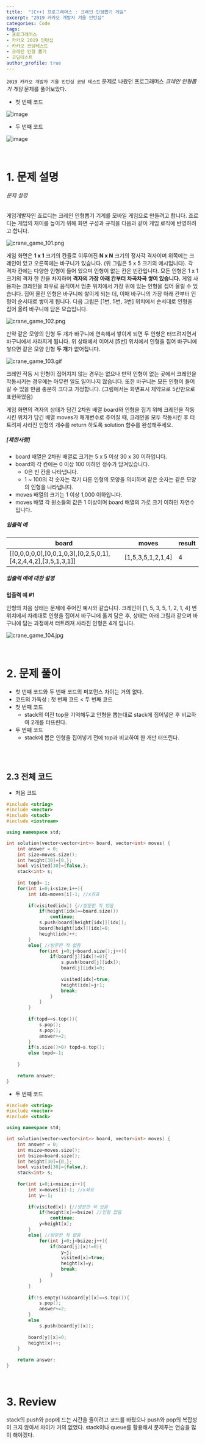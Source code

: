 ```yaml
---
title:  "[C++] 프로그래머스 : 크레인 인형뽑기 게임"
excerpt: "2019 카카오 개발자 겨울 인턴십"
categories: Code
tags: 
- 프로그래머스
- 카카오 2019 인턴십
- 카카오 코딩테스트
- 크레인 인형 뽑기
- 코딩테스트
author_profile: true
---
```


`2019 카카오 개발자 겨울 인턴십 코딩 테스트` 문제로 나왔던 프로그래머스 *크레인 인형뽑기 게임*  문제를 풀어보았다.



+ 첫 번째 코드

![image](https://user-images.githubusercontent.com/37764581/108723979-2dc70b80-7568-11eb-888b-165004a5f797.png)

+ 두 번째 코드

![image](https://user-images.githubusercontent.com/37764581/108723842-083a0200-7568-11eb-9866-a99f352ae894.png)

<br>

# 1. 문제 설명



###### 문제 설명

게임개발자인 죠르디는 크레인 인형뽑기 기계를 모바일 게임으로 만들려고 합니다.
죠르디는 게임의 재미를 높이기 위해 화면 구성과 규칙을 다음과 같이 게임 로직에 반영하려고 합니다.

![crane_game_101.png](https://grepp-programmers.s3.ap-northeast-2.amazonaws.com/files/production/69f1cd36-09f4-4435-8363-b71a650f7448/crane_game_101.png)

게임 화면은 **1 x 1** 크기의 칸들로 이루어진 **N x N** 크기의 정사각 격자이며 위쪽에는 크레인이 있고 오른쪽에는 바구니가 있습니다. (위 그림은 5 x 5 크기의 예시입니다). 각 격자 칸에는 다양한 인형이 들어 있으며 인형이 없는 칸은 빈칸입니다. 모든 인형은 1 x 1 크기의 격자 한 칸을 차지하며 **격자의 가장 아래 칸부터 차곡차곡 쌓여 있습니다.** 게임 사용자는 크레인을 좌우로 움직여서 멈춘 위치에서 가장 위에 있는 인형을 집어 올릴 수 있습니다. 집어 올린 인형은 바구니에 쌓이게 되는 데, 이때 바구니의 가장 아래 칸부터 인형이 순서대로 쌓이게 됩니다. 다음 그림은 [1번, 5번, 3번] 위치에서 순서대로 인형을 집어 올려 바구니에 담은 모습입니다.

![crane_game_102.png](https://grepp-programmers.s3.ap-northeast-2.amazonaws.com/files/production/638e2162-b1e4-4bbb-b0d7-62d31e97d75c/crane_game_102.png)

만약 같은 모양의 인형 두 개가 바구니에 연속해서 쌓이게 되면 두 인형은 터뜨려지면서 바구니에서 사라지게 됩니다. 위 상태에서 이어서 [5번] 위치에서 인형을 집어 바구니에 쌓으면 같은 모양 인형 **두 개**가 없어집니다.

![crane_game_103.gif](https://grepp-programmers.s3.ap-northeast-2.amazonaws.com/files/production/8569d736-091e-4771-b2d3-7a6e95a20c22/crane_game_103.gif)

크레인 작동 시 인형이 집어지지 않는 경우는 없으나 만약 인형이 없는 곳에서 크레인을 작동시키는 경우에는 아무런 일도 일어나지 않습니다. 또한 바구니는 모든 인형이 들어갈 수 있을 만큼 충분히 크다고 가정합니다. (그림에서는 화면표시 제약으로 5칸만으로 표현하였음)

게임 화면의 격자의 상태가 담긴 2차원 배열 board와 인형을 집기 위해 크레인을 작동시킨 위치가 담긴 배열 moves가 매개변수로 주어질 때, 크레인을 모두 작동시킨 후 터트려져 사라진 인형의 개수를 return 하도록 solution 함수를 완성해주세요.

##### **[제한사항]**

- board 배열은 2차원 배열로 크기는 5 x 5 이상 30 x 30 이하입니다.
- board의 각 칸에는 0 이상 100 이하인 정수가 담겨있습니다.
  - 0은 빈 칸을 나타냅니다.
  - 1 ~ 100의 각 숫자는 각기 다른 인형의 모양을 의미하며 같은 숫자는 같은 모양의 인형을 나타냅니다.
- moves 배열의 크기는 1 이상 1,000 이하입니다.
- moves 배열 각 원소들의 값은 1 이상이며 board 배열의 가로 크기 이하인 자연수입니다.

##### **입출력 예**

| board                                                        | moves             | result |
| ------------------------------------------------------------ | ----------------- | ------ |
| [[0,0,0,0,0],[0,0,1,0,3],[0,2,5,0,1],[4,2,4,4,2],[3,5,1,3,1]] | [1,5,3,5,1,2,1,4] | 4      |

##### **입출력 예에 대한 설명**

**입출력 예 #1**

인형의 처음 상태는 문제에 주어진 예시와 같습니다. 크레인이 [1, 5, 3, 5, 1, 2, 1, 4] 번 위치에서 차례대로 인형을 집어서 바구니에 옮겨 담은 후, 상태는 아래 그림과 같으며 바구니에 담는 과정에서 터트려져 사라진 인형은 4개 입니다.

![crane_game_104.jpg](https://grepp-programmers.s3.ap-northeast-2.amazonaws.com/files/production/bb0f59c7-6b72-485a-8302-217fe53ea88f/crane_game_104.jpg)

<br>

# 2. 문제 풀이

+ 첫 번째 코드와 두 번째 코드의 퍼포먼스 차이는 거의 없다.
+ 코드의 가독성 : 첫 번째 코드 < 두 번째 코드
+ 첫 번째 코드
  + stack의 이전 top을 기억해두고 인형을 뽑는대로 stack에 집어넣은 후 비교하여 2개를 터뜨린다.
+ 두 번째 코드
  + stack에 뽑은 인형을 집어넣기 전에 top과 비교하여 한 개만 터뜨린다.

<br>





<br>

## 2.3 전체 코드

+ 처음 코드

```cpp
#include <string>
#include <vector>
#include <stack>
#include <iostream>

using namespace std;

int solution(vector<vector<int>> board, vector<int> moves) {
    int answer = 0;
    int size=moves.size();
    int height[30]={0,};
    bool visited[30]={false,};
    stack<int> s;
    
    int topd=-1;
    for(int i=0;i<size;i++){
        int idx=moves[i]-1; //x좌표
        
        if(visited[idx]) {//방문한 적 있음
            if(height[idx]==board.size())
                continue;
            s.push(board[height[idx]][idx]);
            board[height[idx]][idx]=0;
            height[idx]++;
        }
        else{ //방문한 적 없음
            for(int j=0;j<board.size();j++){
                if(board[j][idx]!=0){
                    s.push(board[j][idx]);
                    board[j][idx]=0;
                    
                    visited[idx]=true;
                    height[idx]=j+1;
                    break;
                }
            }       
        }
        
        if(topd==s.top()){
            s.pop();
            s.pop();
            answer+=2;
        }
        if(s.size()>0) topd=s.top();
        else topd=-1;
        
    }
    
    return answer;
}
```

+ 두 번째 코드

```cpp
#include <string>
#include <vector>
#include <stack>

using namespace std;

int solution(vector<vector<int>> board, vector<int> moves) {
    int answer = 0;
    int msize=moves.size();
    int bsize=board.size();
    int height[30]={0,};
    bool visited[30]={false,};
    stack<int> s;
    
    for(int i=0;i<msize;i++){
        int x=moves[i]-1; //x좌표
        int y=-1;
        
        if(visited[x]) {//방문한 적 있음
            if(height[x]==bsize) //인형 없음
                continue;
            y=height[x];
        }
        else{ //방문한 적 없음
            for(int j=0;j<bsize;j++){
                if(board[j][x]!=0){
                    y=j;
                    visited[x]=true;
                    height[x]=y;
                    break;
                }
            }       
        }
        
        if(!s.empty()&&board[y][x]==s.top()){
            s.pop();
            answer+=2;
        }
        else
            s.push(board[y][x]);
        
        board[y][x]=0;
        height[x]++;
    }
    
    return answer;
}
```





<br>

# 3. Review

stack의 push와 pop에 드는 시간을 줄이려고 코드를 바꿨으나 push와 pop의 복잡성이 크지 않아서 차이가 거의 없었다. stack이나 queue를 활용해서 문제푸는 연습을 많이 해야겠다.

<br>


